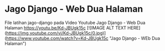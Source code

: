# Jago Django - Web Dua Halaman
File latihan jago-django pada Video Youtube Jago Django - Web Dua Halaman https://youtu.be/Kd-JBUgk15c
[![IMAGE ALT TEXT HERE]
(https://img.youtube.com/vi/Kd-JBUgk15c/0.jpg)]
(https://www.youtube.com/watch?v=Kd-JBUgk15c "Jago Django - WEb Dua Halaman")

